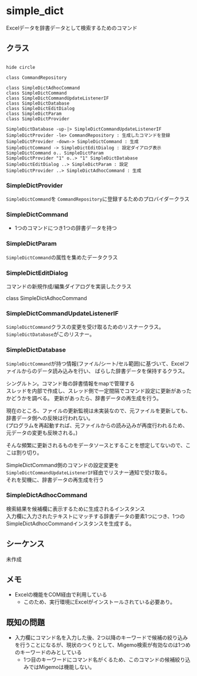 # simple_dict

Excelデータを辞書データとして検索するためのコマンド

## クラス

```plantuml

hide circle

class CommandRepository

class SimpleDictAdhocCommand
class SimpleDictCommand
class SimpleDictCommandUpdateListenerIF
class SimpleDictDatabase
class SimpleDictEditDialog
class SimpleDictParam
class SimpleDictProvider

SimpleDictDatabase -up-|> SimpleDictCommandUpdateListenerIF
SimpleDictProvider -le> CommandRepository : 生成したコマンドを登録
SimpleDictProvider -down-> SimpleDictCommand : 生成
SimpleDictCommand -> SimpleDictEditDialog : 設定ダイアログ表示
SimpleDictCommand o.. SimpleDictParam
SimpleDictProvider "1" o..> "1" SimpleDictDatabase
SimpleDictEditDialog ..> SimpleDictParam : 設定
SimpleDictProvider ..> SimpleDictAdhocCommand : 生成
```

### SimpleDictProvider

`SimpleDictCommand`を `CommandRepository`に登録するためのプロバイダークラス


### SimpleDictCommand

- 1つのコマンドにつき1つの辞書データを持つ

### SimpleDictParam

`SimpleDictCommand`の属性を集めたデータクラス

### SimpleDictEditDialog

コマンドの新規作成/編集ダイアログを実装したクラス

class SimpleDictAdhocCommand

### SimpleDictCommandUpdateListenerIF

`SimpleDictCommand`クラスの変更を受け取るためのリスナークラス。  
`SimpleDictDatabase`がこのリスナー。

### SimpleDictDatabase

`SimpleDictCommand`が持つ情報(ファイル/シート/セル範囲)に基づいて、Excelファイルからのデータ読み込みを行い、
ばらした辞書データを保持するクラス。

シングルトン。コマンド毎の辞書情報をmapで管理する  
スレッドを内部で作成し、スレッド側で一定間隔でコマンド設定に更新があったかどうかを調べる。
更新があったら、辞書データの再生成を行う。

現在のところ、ファイルの更新監視は未実装なので、元ファイルを更新しても、辞書データ側への反映は行われない。  
(プログラムを再起動すれば、元ファイルからの読み込みが再度行われるため、元データの変更も反映される。)

そんな頻繁に更新されるものをデータソースとすることを想定してないので、ここは割り切り。

SimpleDictCommand側のコマンドの設定変更を`SimpleDictCommandUpdateListenerIF`経由でリスナー通知で受け取る。  
それを契機に、辞書データの再生成を行う

### SimpleDictAdhocCommand

検索結果を候補欄に表示するために生成されるインスタンス  
入力欄に入力されたテキストにマッチする辞書データの要素1つにつき、1つのSimpleDictAdhocCommandインスタンスを生成する。


## シーケンス

未作成

## メモ

- Excelの機能をCOM経由で利用している
  - このため、実行環境にExcelがインストールされている必要あり。

## 既知の問題

- 入力欄にコマンド名を入力した後、2つ以降のキーワードで候補の絞り込みを行うことになるが、現状のつくりとして、Migemo検索が有効なのは1つめのキーワードのみとしている
  - 1つ目のキーワードにコマンド名がくるため、このコマンドの候補絞り込みではMigemoは機能しない。

